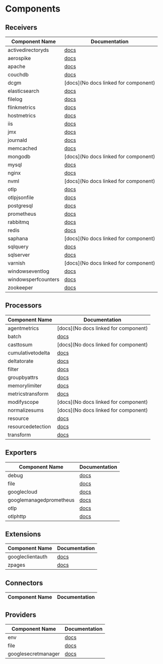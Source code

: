# 



# Components

## Receivers

| Component Name | Documentation |
| -------------- | ------------- |
| activedirectoryds | [docs](https://www.github.com/open-telemetry/opentelemetry-collector-contrib/tree/main/receiver/activedirectorydsreceiver/README.md) |
| aerospike | [docs](https://www.github.com/open-telemetry/opentelemetry-collector-contrib/tree/main/receiver/aerospikereceiver/README.md) |
| apache | [docs](https://www.github.com/open-telemetry/opentelemetry-collector-contrib/tree/main/receiver/apachereceiver/README.md) |
| couchdb | [docs](https://www.github.com/open-telemetry/opentelemetry-collector-contrib/tree/main/receiver/couchdbreceiver/README.md) |
| dcgm | [docs](No docs linked for component) |
| elasticsearch | [docs](https://www.github.com/open-telemetry/opentelemetry-collector-contrib/tree/main/receiver/elasticsearchreceiver/README.md) |
| filelog | [docs](https://www.github.com/open-telemetry/opentelemetry-collector-contrib/tree/main/receiver/filelogreceiver/README.md) |
| flinkmetrics | [docs](https://www.github.com/open-telemetry/opentelemetry-collector-contrib/tree/main/receiver/flinkmetricsreceiver/README.md) |
| hostmetrics | [docs](https://www.github.com/open-telemetry/opentelemetry-collector-contrib/tree/main/receiver/hostmetricsreceiver/README.md) |
| iis | [docs](https://www.github.com/open-telemetry/opentelemetry-collector-contrib/tree/main/receiver/iisreceiver/README.md) |
| jmx | [docs](https://www.github.com/open-telemetry/opentelemetry-collector-contrib/tree/main/receiver/jmxreceiver/README.md) |
| journald | [docs](https://www.github.com/open-telemetry/opentelemetry-collector-contrib/tree/main/receiver/journaldreceiver/README.md) |
| memcached | [docs](https://www.github.com/open-telemetry/opentelemetry-collector-contrib/tree/main/receiver/memcachedreceiver/README.md) |
| mongodb | [docs](No docs linked for component) |
| mysql | [docs](https://www.github.com/open-telemetry/opentelemetry-collector-contrib/tree/main/receiver/mysqlreceiver/README.md) |
| nginx | [docs](https://www.github.com/open-telemetry/opentelemetry-collector-contrib/tree/main/receiver/nginxreceiver/README.md) |
| nvml | [docs](No docs linked for component) |
| otlp | [docs](https://www.github.com/open-telemetry/opentelemetry-collector/tree/main/receiver/otlpreceiver/README.md) |
| otlpjsonfile | [docs](https://www.github.com/open-telemetry/opentelemetry-collector-contrib/tree/main/receiver/otlpjsonfilereceiver/README.md) |
| postgresql | [docs](https://www.github.com/open-telemetry/opentelemetry-collector-contrib/tree/main/receiver/postgresqlreceiver/README.md) |
| prometheus | [docs](https://www.github.com/open-telemetry/opentelemetry-collector-contrib/tree/main/receiver/prometheusreceiver/README.md) |
| rabbitmq | [docs](https://www.github.com/open-telemetry/opentelemetry-collector-contrib/tree/main/receiver/rabbitmqreceiver/README.md) |
| redis | [docs](https://www.github.com/open-telemetry/opentelemetry-collector-contrib/tree/main/receiver/redisreceiver/README.md) |
| saphana | [docs](No docs linked for component) |
| sqlquery | [docs](https://www.github.com/open-telemetry/opentelemetry-collector-contrib/tree/main/receiver/sqlqueryreceiver/README.md) |
| sqlserver | [docs](https://www.github.com/open-telemetry/opentelemetry-collector-contrib/tree/main/receiver/sqlserverreceiver/README.md) |
| varnish | [docs](No docs linked for component) |
| windowseventlog | [docs](https://www.github.com/open-telemetry/opentelemetry-collector-contrib/tree/main/receiver/windowseventlogreceiver/README.md) |
| windowsperfcounters | [docs](https://www.github.com/open-telemetry/opentelemetry-collector-contrib/tree/main/receiver/windowsperfcountersreceiver/README.md) |
| zookeeper | [docs](https://www.github.com/open-telemetry/opentelemetry-collector-contrib/tree/main/receiver/zookeeperreceiver/README.md) |


## Processors

| Component Name | Documentation |
| -------------- | ------------- |
| agentmetrics | [docs](No docs linked for component) |
| batch | [docs](https://www.github.com/open-telemetry/opentelemetry-collector/tree/main/processor/batchprocessor/README.md) |
| casttosum | [docs](No docs linked for component) |
| cumulativetodelta | [docs](https://www.github.com/open-telemetry/opentelemetry-collector-contrib/tree/main/processor/cumulativetodeltaprocessor/README.md) |
| deltatorate | [docs](https://www.github.com/open-telemetry/opentelemetry-collector-contrib/tree/main/processor/deltatorateprocessor/README.md) |
| filter | [docs](https://www.github.com/open-telemetry/opentelemetry-collector-contrib/tree/main/processor/filterprocessor/README.md) |
| groupbyattrs | [docs](https://www.github.com/open-telemetry/opentelemetry-collector-contrib/tree/main/processor/groupbyattrsprocessor/README.md) |
| memorylimiter | [docs](https://www.github.com/open-telemetry/opentelemetry-collector/tree/main/processor/memorylimiterprocessor/README.md) |
| metricstransform | [docs](https://www.github.com/open-telemetry/opentelemetry-collector-contrib/tree/main/processor/metricstransformprocessor/README.md) |
| modifyscope | [docs](No docs linked for component) |
| normalizesums | [docs](No docs linked for component) |
| resource | [docs](https://www.github.com/open-telemetry/opentelemetry-collector-contrib/tree/main/processor/resourceprocessor/README.md) |
| resourcedetection | [docs](https://www.github.com/open-telemetry/opentelemetry-collector-contrib/tree/main/processor/resourcedetectionprocessor/README.md) |
| transform | [docs](github.com/GoogleCloudPlatform/opentelemetry-operations-collector/components/otelopscol/processor/transformprocessor/README.md) |


## Exporters

| Component Name | Documentation |
| -------------- | ------------- |
| debug | [docs](https://www.github.com/open-telemetry/opentelemetry-collector/tree/main/exporter/debugexporter/README.md) |
| file | [docs](https://www.github.com/open-telemetry/opentelemetry-collector-contrib/tree/main/exporter/fileexporter/README.md) |
| googlecloud | [docs](https://www.github.com/open-telemetry/opentelemetry-collector-contrib/tree/main/exporter/googlecloudexporter/README.md) |
| googlemanagedprometheus | [docs](https://www.github.com/open-telemetry/opentelemetry-collector-contrib/tree/main/exporter/googlemanagedprometheusexporter/README.md) |
| otlp | [docs](https://www.github.com/open-telemetry/opentelemetry-collector/tree/main/exporter/otlpexporter/README.md) |
| otlphttp | [docs](https://www.github.com/open-telemetry/opentelemetry-collector/tree/main/exporter/otlphttpexporter/README.md) |


## Extensions

| Component Name | Documentation |
| -------------- | ------------- |
| googleclientauth | [docs](https://www.github.com/open-telemetry/opentelemetry-collector-contrib/tree/main/extension/googleclientauthextension/README.md) |
| zpages | [docs](https://www.github.com/open-telemetry/opentelemetry-collector/tree/main/extension/zpagesextension/README.md) |


## Connectors

| Component Name | Documentation |
| -------------- | ------------- |


## Providers

| Component Name | Documentation |
| -------------- | ------------- |
| env | [docs](https://www.github.com/open-telemetry/opentelemetry-collector/tree/main/confmap/provider/envprovider) |
| file | [docs](https://www.github.com/open-telemetry/opentelemetry-collector/tree/main/confmap/provider/fileprovider) |
| googlesecretmanager | [docs](https://www.github.com/open-telemetry/opentelemetry-collector-contrib/tree/main/confmap/provider/googlesecretmanagerprovider) |

